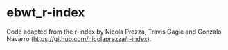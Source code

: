 # ebwt_r-index

Code adapted from the r-index by Nicola Prezza, Travis Gagie and Gonzalo Navarro (https://github.com/nicolaprezza/r-index). 
